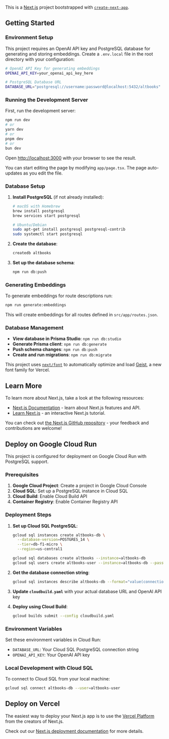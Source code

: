 This is a [Next.js](https://nextjs.org) project bootstrapped with [`create-next-app`](https://nextjs.org/docs/app/api-reference/cli/create-next-app).

## Getting Started

### Environment Setup

This project requires an OpenAI API key and PostgreSQL database for generating and storing embeddings. Create a `.env.local` file in the root directory with your configuration:

```bash
# OpenAI API Key for generating embeddings
OPENAI_API_KEY=your_openai_api_key_here

# PostgreSQL Database URL
DATABASE_URL="postgresql://username:password@localhost:5432/altbooks"
```

### Running the Development Server

First, run the development server:

```bash
npm run dev
# or
yarn dev
# or
pnpm dev
# or
bun dev
```

Open [http://localhost:3000](http://localhost:3000) with your browser to see the result.

You can start editing the page by modifying `app/page.tsx`. The page auto-updates as you edit the file.

### Database Setup

1. **Install PostgreSQL** (if not already installed):

   ```bash
   # macOS with Homebrew
   brew install postgresql
   brew services start postgresql

   # Ubuntu/Debian
   sudo apt-get install postgresql postgresql-contrib
   sudo systemctl start postgresql
   ```

2. **Create the database**:

   ```bash
   createdb altbooks
   ```

3. **Set up the database schema**:
   ```bash
   npm run db:push
   ```

### Generating Embeddings

To generate embeddings for route descriptions run:

```bash
npm run generate:embeddings
```

This will create embeddings for all routes defined in `src/app/routes.json`.

### Database Management

- **View database in Prisma Studio**: `npm run db:studio`
- **Generate Prisma client**: `npm run db:generate`
- **Push schema changes**: `npm run db:push`
- **Create and run migrations**: `npm run db:migrate`

This project uses [`next/font`](https://nextjs.org/docs/app/building-your-application/optimizing/fonts) to automatically optimize and load [Geist](https://vercel.com/font), a new font family for Vercel.

## Learn More

To learn more about Next.js, take a look at the following resources:

- [Next.js Documentation](https://nextjs.org/docs) - learn about Next.js features and API.
- [Learn Next.js](https://nextjs.org/learn) - an interactive Next.js tutorial.

You can check out [the Next.js GitHub repository](https://github.com/vercel/next.js) - your feedback and contributions are welcome!

## Deploy on Google Cloud Run

This project is configured for deployment on Google Cloud Run with PostgreSQL support.

### Prerequisites

1. **Google Cloud Project**: Create a project in Google Cloud Console
2. **Cloud SQL**: Set up a PostgreSQL instance in Cloud SQL
3. **Cloud Build**: Enable Cloud Build API
4. **Container Registry**: Enable Container Registry API

### Deployment Steps

1. **Set up Cloud SQL PostgreSQL**:

   ```bash
   gcloud sql instances create altbooks-db \
     --database-version=POSTGRES_14 \
     --tier=db-f1-micro \
     --region=us-central1

   gcloud sql databases create altbooks --instance=altbooks-db
   gcloud sql users create altbooks-user --instance=altbooks-db --password=your-password
   ```

2. **Get the database connection string**:

   ```bash
   gcloud sql instances describe altbooks-db --format="value(connectionName)"
   ```

3. **Update `cloudbuild.yaml`** with your actual database URL and OpenAI API key

4. **Deploy using Cloud Build**:
   ```bash
   gcloud builds submit --config cloudbuild.yaml
   ```

### Environment Variables

Set these environment variables in Cloud Run:

- `DATABASE_URL`: Your Cloud SQL PostgreSQL connection string
- `OPENAI_API_KEY`: Your OpenAI API key

### Local Development with Cloud SQL

To connect to Cloud SQL from your local machine:

```bash
gcloud sql connect altbooks-db --user=altbooks-user
```

## Deploy on Vercel

The easiest way to deploy your Next.js app is to use the [Vercel Platform](https://vercel.com/new?utm_medium=default-template&filter=next.js&utm_source=create-next-app&utm_campaign=create-next-app-readme) from the creators of Next.js.

Check out our [Next.js deployment documentation](https://nextjs.org/docs/app/building-your-application/deploying) for more details.

